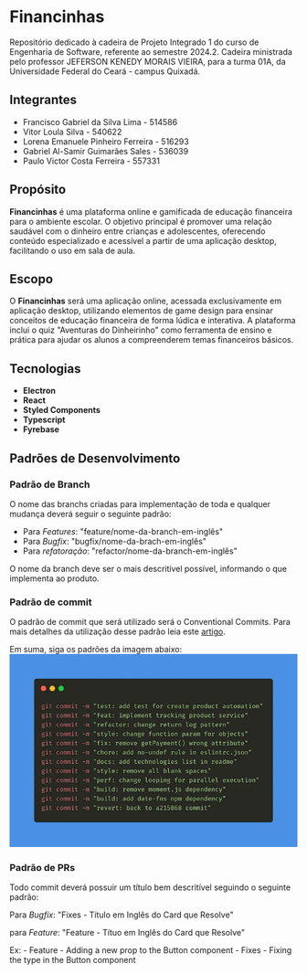 # Financinhas
Repositório dedicado à cadeira de Projeto Integrado 1 do curso de Engenharia de Software, referente ao semestre 2024.2.
Cadeira ministrada pelo professor JEFERSON KENEDY MORAIS VIEIRA, para a turma  01A, da Universidade Federal do Ceará - campus Quixadá.

## Integrantes
- Francisco Gabriel da Silva Lima - 514586
- Vitor Loula Silva - 540622
- Lorena Emanuele Pinheiro Ferreira - 516293
- Gabriel Al-Samir Guimarães Sales - 536039
- Paulo Victor Costa Ferreira - 557331

## Propósito
**Financinhas** é uma plataforma online e gamificada de educação financeira para o ambiente escolar. O objetivo principal é promover uma relação saudável com o dinheiro entre crianças e adolescentes, oferecendo conteúdo especializado e acessível a partir de uma aplicação desktop, facilitando o uso em sala de aula.

## Escopo
O **Financinhas** será uma aplicação online, acessada exclusivamente em aplicação desktop, utilizando elementos de game design para ensinar conceitos de educação financeira de forma lúdica e interativa. A plataforma inclui o quiz "Aventuras do Dinheirinho" como ferramenta de ensino e prática para ajudar os alunos a compreenderem temas financeiros básicos.

## Tecnologias
- **Electron**
- **React**
- **Styled Components**
- **Typescript**
- **Fyrebase**

## Padrões de Desenvolvimento
### Padrão de Branch
O nome das branchs criadas para implementação de toda e qualquer mudança deverá seguir o seguinte padrão:
- Para _Features_: "feature/nome-da-branch-em-inglês"
- Para _Bugfix_: "bugfix/nome-da-brach-em-inglês"
- Para _refatoração_: "refactor/nome-da-branch-em-inglês"

O nome da branch deve ser o mais descritível possível, informando o que implementa ao produto.

### Padrão de commit
O padrão de commit que será utilizado será o Conventional Commits. Para mais detalhes da utilização desse padrão leia este [artigo](https://medium.com/linkapi-solutions/conventional-commits-pattern-3778d1a1e657).

Em suma, siga os padrões da imagem abaixo:
![Conventional-Commits](./docs/commits.png)

### Padrão de PRs
Todo commit deverá possuir um título bem descritível seguindo o seguinte padrão:

Para _Bugfix_: "Fixes - Título em Inglês do Card que Resolve"

para _Feature_: "Feature - Títuo em Inglês do Card que Resolve"

Ex: 
    - Feature - Adding a new prop to the Button component
    - Fixes - Fixing the type in the Button component








